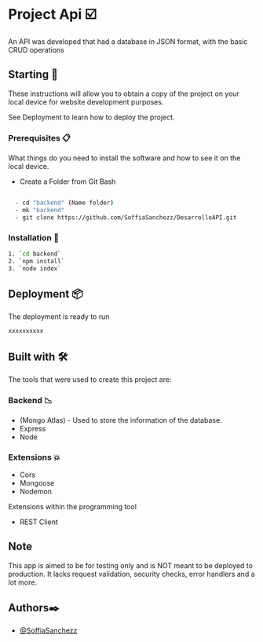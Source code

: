 # Project Api ☑️
An API was developed that had a database in JSON format, with the basic CRUD operations

## Starting 🚀

These instructions will allow you to obtain a copy of the project on your local device for website development purposes.

See Deployment to learn how to deploy the project.

### Prerequisites 📋
What things do you need to install the software and how to see it on the local device.

- Create a Folder from Git Bash

```bash

  - cd "backend" (Name folder)
  - mk "backend"
  - git clone https://github.com/SoffiaSanchezz/DesarrolloAPI.git
```

### Installation 🔧

```bash
1. `cd backend`
2. `npm install`
3. `node index`
```

## Deployment 📦

The deployment is ready to run

```bash
xxxxxxxxxx
```

## Built with 🛠️

The tools that were used to create this project are:

### Backend 📉
- (Mongo Atlas) - Used to store the information of the database.
- Express
- Node
 
 ### Extensions 💥
 - Cors
 - Mongoose
 - Nodemon

 Extensions within the programming tool

- REST Client

## Note
This app is aimed to be for testing only and is NOT meant to be deployed to production. It lacks request validation, security checks, error handlers and a lot more.

## Authors✒️

- [@SoffiaSanchezz](https://github.com/SoffiaSanchezz)
